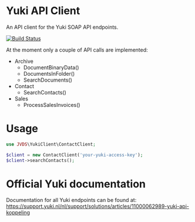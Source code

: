 Yuki API Client
===============

An API client for the Yuki SOAP API endpoints.

[![Build Status](https://travis-ci.org/jorisvandesande/yuki-api-client.svg?branch=master)](https://travis-ci.org/jorisvandesande/yuki-api-client)

At the moment only a couple of API calls are implemented:

* Archive
  * DocumentBinaryData()
  * DocumentsInFolder()
  * SearchDocuments()
* Contact
  * SearchContacts()
* Sales
  * ProcessSalesInvoices()

Usage
=====
```php
use JVDS\YukiClient\ContactClient;

$client = new ContactClient('your-yuki-access-key');
$client->searchContacts();
```

Official Yuki documentation
===========================

Documentation for all Yuki endpoints can be found at: 
  https://support.yuki.nl/nl/support/solutions/articles/11000062989-yuki-api-koppeling
